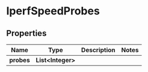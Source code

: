 
# IperfSpeedProbes

## Properties
Name | Type | Description | Notes
------------ | ------------- | ------------- | -------------
**probes** | **List&lt;Integer&gt;** |  | 



